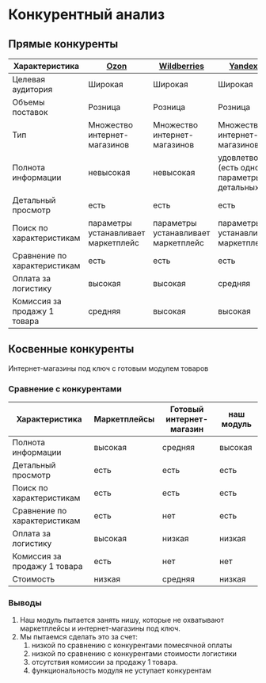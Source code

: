 # Конкурентный анализ

## Прямые конкуренты

| Характеристика               | [Ozon](https://ozon.ru)             | [Wildberries](https://www.wildberries.ru) | [Yandex.Market](https://market.yandex.ru)                     |
|------------------------------|-------------------------------------|-------------------------------------------|---------------------------------------------------------------|
| Целевая аудитория            | Широкая                             | Широкая                                   | Широкая                                                       |
| Объемы поставок              | Розница                             | Розница                                   | Розница                                                       |
| Тип                          | Множество интернет-магазинов        | Множество интернет-магазинов              | Множество интернет-магазинов                                  |
| Полнота информации           | невысокая                           | невысокая                                 | удовлетворительная (есть однотипные параметры, нет детальных) |
| Детальный просмотр           | есть                                | есть                                      | есть                                                          |
| Поиск по характеристикам     | параметры устанавливает маркетплейс | параметры устанавливает маркетплейс       | параметры устанавливает маркетплейс                           |
| Сравнение по характеристикам | есть                                | есть                                      | есть                                                          | 
| Оплата за логистику          | высокая                             | высокая                                   | средняя                                                       |
| Комиссия за продажу 1 товара | средняя                             | высокая                                   | высокая                                                       |

## Косвенные конкуренты

Интернет-магазины под ключ с готовым модулем товаров

### Сравнение с конкурентами

| Характеристика               | Маркетплейсы | Готовый интернет-магазин | наш модуль |
|------------------------------|--------------|--------------------------|------------|
| Полнота информации           | высокая      | средняя                  | высокая    |
| Детальный просмотр           | есть         | есть                     | есть       |
| Поиск по характеристикам     | есть         | есть                     | есть       |
| Сравнение по характеристикам | есть         | нет                      | есть       |
| Оплата за логистику          | высокая      | низкая                   | низкая     |
| Комиссия за продажу 1 товара | есть         | нет                      | нет        |
| Стоимость                    | низкая       | средняя                  | низкая     | 

### Выводы
1. Наш модуль пытается занять нишу, которые не охватывают маркетплейсы и интернет-магазины под ключ.
2. Мы пытаемся сделать это за счет:
    1. низкой по сравнению с конкурентами помесячной оплаты
    2. низкой по сравнению с конкурентами стоимости логистики
    3. отсутствия комиссии за продажу 1 товара.
    4. функциональность модуля не уступает конкурентам
